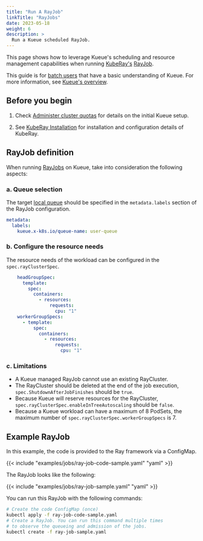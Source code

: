 ```yaml
---
title: "Run A RayJob"
linkTitle: "RayJobs"
date: 2023-05-18
weight: 6
description: >
  Run a Kueue scheduled RayJob.
---
```


This page shows how to leverage Kueue's scheduling and resource management capabilities when running [KubeRay's](https://ray-project.github.io/kuberay/)
[RayJob](https://ray-project.github.io/kuberay/guidance/rayjob/).

This guide is for [batch users](/docs/tasks#batch-user) that have a basic understanding of Kueue. For more information, see [Kueue's overview](/docs/overview).

## Before you begin

1. Check [Administer cluster quotas](/docs/tasks/administer_cluster_quotas) for details on the initial Kueue setup.

2. See [KubeRay Installation](https://ray-project.github.io/kuberay/deploy/installation/) for installation and configuration details of KubeRay.

## RayJob definition

When running [RayJobs](https://ray-project.github.io/kuberay/guidance/rayjob/) on
Kueue, take into consideration the following aspects:

### a. Queue selection

The target [local queue](/docs/concepts/local_queue) should be specified in the `metadata.labels` section of the RayJob configuration.

```yaml
metadata:
  labels:
    kueue.x-k8s.io/queue-name: user-queue
```

### b. Configure the resource needs

The resource needs of the workload can be configured in the `spec.rayClusterSpec`.

```yaml
    headGroupSpec:
      template:
        spec:
          containers:
            - resources:
                requests:
                  cpu: "1"
    workerGroupSpecs:
      - template:
          spec:
            containers:
              - resources:
                  requests:
                    cpu: "1"
```

### c. Limitations

- A Kueue managed RayJob cannot use an existing RayCluster.
- The RayCluster should be deleted at the end of the job execution, `spec.ShutdownAfterJobFinishes` should be `true`.
- Because Kueue will reserve resources for the RayCluster, `spec.rayClusterSpec.enableInTreeAutoscaling` should be `false`.
- Because a Kueue workload can have a maximum of 8 PodSets, the maximum number of `spec.rayClusterSpec.workerGroupSpecs` is 7.

## Example RayJob

In this example, the code is provided to the Ray framework via a ConfigMap.

{{< include "examples/jobs/ray-job-code-sample.yaml" "yaml" >}}

The RayJob looks like the following:

{{< include "examples/jobs/ray-job-sample.yaml" "yaml" >}}

You can run this RayJob with the following commands:

```sh
# Create the code ConfigMap (once)
kubectl apply -f ray-job-code-sample.yaml
# Create a RayJob. You can run this command multiple times
# to observe the queueing and admission of the jobs.
kubectl create -f ray-job-sample.yaml
```
